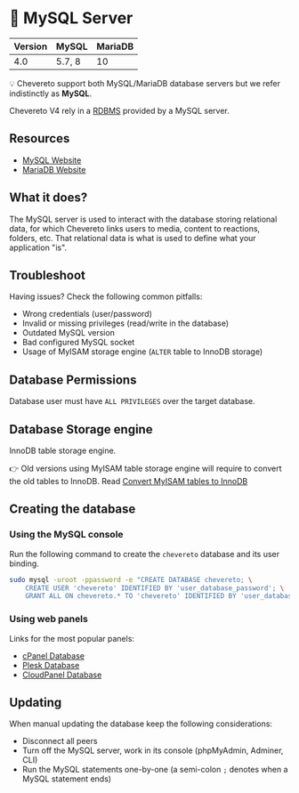 # 🐬 MySQL Server

| Version | MySQL  | MariaDB |
| ------- | ------ | ------- |
| 4.0     | 5.7, 8 | 10      |

💡 Chevereto support both MySQL/MariaDB database servers but we refer indistinctly as **MySQL**.

Chevereto V4 rely in a [RDBMS](https://en.wikipedia.org/wiki/Relational_database) provided by a MySQL server.

## Resources

* [MySQL Website](https://www.mysql.com/)
* [MariaDB Website](https://mariadb.org/)

## What it does?

The MySQL server is used to interact with the database storing relational data, for which Chevereto links users to media, content to reactions, folders, etc. That relational data is what is used to define what your application "is".

## Troubleshoot

Having issues? Check the following common pitfalls:

* Wrong credentials (user/password)
* Invalid or missing privileges (read/write in the database)
* Outdated MySQL version
* Bad configured MySQL socket
* Usage of MyISAM storage engine (`ALTER` table to InnoDB storage)

## Database Permissions

Database user must have `ALL PRIVILEGES` over the target database.

## Database Storage engine

InnoDB table storage engine.

👉 Old versions using MyISAM table storage engine will require to convert the old tables to InnoDB. Read [Convert MyISAM tables to InnoDB](https://dev.mysql.com/doc/refman/8.0/en/converting-tables-to-innodb.html)

## Creating the database

### Using the MySQL console

Run the following command to create the `chevereto` database and its user binding.

```sh
sudo mysql -uroot -ppassword -e "CREATE DATABASE chevereto; \
    CREATE USER 'chevereto' IDENTIFIED BY 'user_database_password'; \
    GRANT ALL ON chevereto.* TO 'chevereto' IDENTIFIED BY 'user_database_password';"
```

### Using web panels

Links for the most popular panels:

* [cPanel Database](https://docs.cpanel.net/cpanel/databases/mysql-databases/)
* [Plesk Database](https://docs.plesk.com/en-US/obsidian/customer-guide/website-databases/creating-databases.65157/)
* [CloudPanel Database](https://www.cloudpanel.io/docs/cloudpanel-ce/frontend-area/databases)

## Updating

When manual updating the database keep the following considerations:

* Disconnect all peers
* Turn off the MySQL server, work in its console (phpMyAdmin, Adminer, CLI)
* Run the MySQL statements one-by-one (a semi-colon `;` denotes when a MySQL statement ends)
